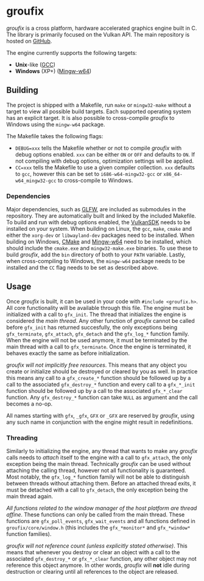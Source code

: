 # groufix

_groufix_ is a cross platform, hardware accelerated graphics engine built in C. The library is primarily focused on the Vulkan API. The main repository is hosted on [GitHub](https://github.com/Ckef/groufix).

The engine currently supports the following targets:

* __Unix__-like ([GCC](https://gcc.gnu.org/))
* __Windows__ (XP+) ([Mingw-w64](http://mingw-w64.org/doku.php))

## Building

The project is shipped with a Makefile, run `make` or `mingw32-make` without a target to view all possible build targets. Each supported operating system has an explicit target. It is also possible to cross-compile _groufix_ to Windows using the `mingw-w64` package.

The Makefile takes the following flags:

* `DEBUG=xxx` tells the Makefile whether or not to compile _groufix_ with debug options enabled. `xxx` can be either `ON` or `OFF` and defaults to `ON`. If not compiling with debug options, optimization settings will be applied.
* `CC=xxx` tells the Makefile to use a given compiler collection. `xxx` defaults to `gcc`, however this can be set to `i686-w64-mingw32-gcc` or `x86_64-w64_mingw32-gcc` to cross-compile to Windows.

### Dependencies

Major dependencies, such as [GLFW](https://www.glfw.org/), are included as submodules in the repository. They are automatically built and linked by the included Makefile. To build and run with debug options enabled, the [VulkanSDK](https://vulkan.lunarg.com/sdk/home) needs to be installed on your system. When building on Linux, the `gcc`, `make`, `cmake` and either the `xorg-dev` or `libwayland-dev` packages need to be installed. When building on Windows, [CMake](https://cmake.org/) and [Mingw-w64](http://mingw-w64.org/doku.php) need to be installed, which should include the `cmake.exe` and `mingw32-make.exe` binaries. To use these to build _groufix_, add the `bin` directory of both to your `PATH` variable. Lastly, when cross-compiling to Windows, the `mingw-w64` package needs to be installed and the `CC` flag needs to be set as described above.

## Usage

Once _groufix_ is built, it can be used in your code with `#include <groufix.h>`. All core functionality will be available through this file. The engine must be initialized with a call to `gfx_init`. The thread that initializes the engine is considered the _main thread_. Any other function of _groufix_ cannot be called before `gfx_init` has returned succesfully, the only exceptions being `gfx_terminate`, `gfx_attach`, `gfx_detach` and the `gfx_log_*` function family. When the engine will not be used anymore, it must be terminated by the main thread with a call to `gfx_terminate`. Once the engine is terminated, it behaves exactly the same as before initialization.

_groufix will not implicitly free resources_. This means that any object you create or initialize should be destroyed or cleared by you as well. In practice this means any call to a `gfx_create_*` function should be followed up by a call to the associated `gfx_destroy_*` function and every call to a `gfx_*_init` function should be followed up by a call to the associated `gfx_*_clear` function. Any `gfx_destroy_*` function can take `NULL` as argument and the call becomes a no-op.

All names starting with `gfx`, `_gfx`, `GFX` or `_GFX` are reserved by _groufix_, using any such name in conjunction with the engine might result in redefinitions.

### Threading

Similarly to initializing the engine, any thread that wants to make any _groufix_ calls needs to _attach_ itself to the engine with a call to `gfx_attach`, the only exception being the main thread. Technically _groufix_ can be used without attaching the calling thread, however not all functionality is guaranteed. Most notably, the `gfx_log_*` function family will not be able to distinguish between threads without attaching them. Before an attached thread exits, it must be detached with a call to `gfx_detach`, the only exception being the main thread again.

_All functions related to the window manager of the host platform are thread affine_. These functions can only be called from the main thread. These functions are `gfx_poll_events`, `gfx_wait_events` and all functions defined in `groufix/core/window.h` (this includes the `gfx_*monitor*` and `gfx_*window*` function families).

_groufix will not reference count (unless explicitly stated otherwise)_. This means that whenever you destroy or clear an object with a call to the associated `gfx_destroy_*` or `gfx_*_clear` function, any other object may not reference this object anymore. In other words, _groufix_ will __not__ idle during destruction or clearing until all references to the object are released.
